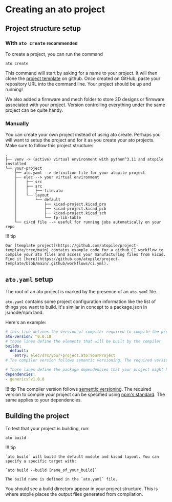 # Creating an ato project

## Project structure setup

### With `ato create` <small>recommended</small>

To create a project, you can run the command

```
ato create
```

This command will start by asking for a name to your project. It will then clone the [project template](https://github.com/atopile/project-template) on github. Once created on GitHub, paste your repository URL into the command line. Your project should be up and running!

We also added a firmware and mech folder to store 3D designs or firmware associated with your project. Version controlling everything under the same project can be quite handy.

### Manually

You can create your own project instead of using ato create. Perhaps you will want to setup the project and for it as you create your ato projects. Make sure to follow this project structure:

```{ .no-copy }
.
├── venv -> (active) virtual environment with python^3.11 and atopile installed
└── your-project
    ├── ato.yaml --> definition file for your atopile project
    ├── elec --> your virtual environment
    │    ├── src
    │    ├── src
    │    │   ├── file.ato
    │    └── layout
    │        └── default
    │            ├── kicad-project.kicad_pro
    │            ├── kicad-project.kicad_pcb
    │            ├── kicad-project.kicad_sch
    │            └── fp-lib-table
    └── ci/cd file --> useful for running jobs automatically on your repo
```

!!! tip

    Our [template project](https://github.com/atopile/project-template/tree/main) contains example code for a github CI workflow to compile your ato files and access your manufacturing files from kicad. Find it [here](https://github.com/atopile/project-template/blob/main/.github/workflows/ci.yml).

## `ato.yaml` setup

The root of an ato project is marked by the presence of an `ato.yaml` file.

`ato.yaml` contains some project configuration information like the list of things you want to build. It's similar in concept to a package.json in js/node/npm land.

Here's an example:

```yaml
# this line defines the version of compiler required to compile the project
ato-version: ^0.0.18
# those lines define the elements that will be built by the compiler
builds:
  default:
    entry: elec/src/your-project.ato:YourProject
# The compiler version follows semantic versioning. The required version to compile your project can be specified using npm's standard.

# Those lines define the package dependencies that your project might have. You can specify the exact package version you want using semantic versioning.
dependencies:
- generics^v1.0.0
```

!!! tip
    The compiler version follows [sementic versioning](https://semver.org). The required version to compile your project can be specified using [npm's standard](https://docs.npmjs.com/about-semantic-versioning). The same applies to your dependencies.

## Building the project

To test that your project is building, run:

`ato build`

!!! tip

    `ato build` will build the default module and kicad layout. You can specify a specific target with:

    `ato build --build [name_of_your_build]`

    The build name is defined in the `ato.yaml` file.

You should see a build directory appear in your project structure. This is where atopile places the output files generated from compilation.

<!---
TODO: what should the user expect to see
-->
